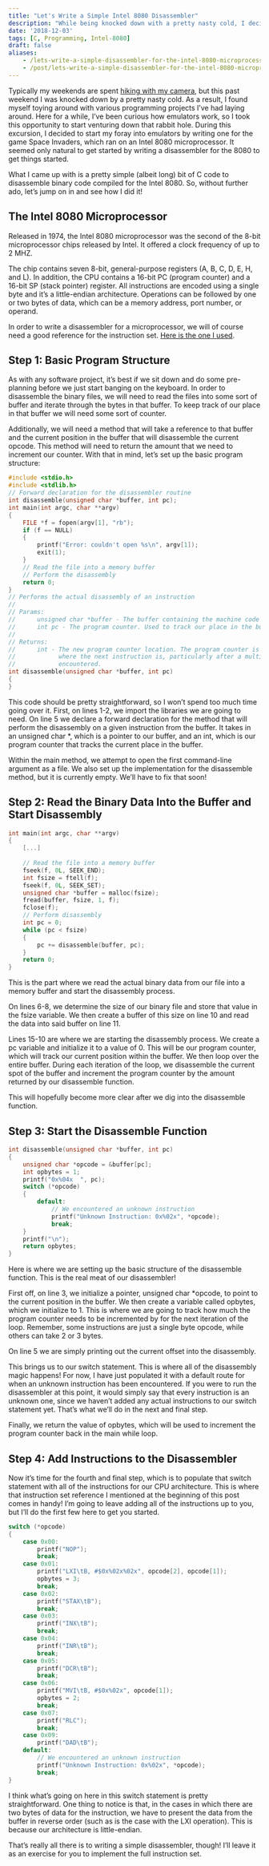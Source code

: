 ```yaml
---
title: "Let's Write a Simple Intel 8080 Disassembler"
description: "While being knocked down with a pretty nasty cold, I decided to start taking a stab at writing an emulator for the Intel 8080 microprocessor. The first step to doing this was coming up with a disassembler for the 8080's architecture. Here's a really simple way we could go about implementing such a thing."
date: '2018-12-03'
tags: [C, Programming, Intel-8080]
draft: false
aliases:
    - /lets-write-a-simple-disassembler-for-the-intel-8080-microprocessor
    - /post/lets-write-a-simple-disassembler-for-the-intel-8080-microprocessor
---
```


Typically my weekends are spent [hiking with my camera](https://serialphotog.com/), but this past weekend I was knocked down by a pretty nasty cold. As a result, I found myself toying around with various programming projects I’ve had laying around. Here for a while, I’ve been curious how emulators work, so I took this opportunity to start venturing down that rabbit hole. During this excursion, I decided to start my foray into emulators by writing one for the game Space Invaders, which ran on an Intel 8080 microprocessor. It seemed only natural to get started by writing a disassembler for the 8080 to get things started.

What I came up with is a pretty simple (albeit long) bit of C code to disassemble binary code compiled for the Intel 8080. So, without further ado, let’s jump on in and see how I did it!

## The Intel 8080 Microprocessor

Released in 1974, the Intel 8080 microprocessor was the second of the 8-bit microprocessor chips released by Intel. It offered a clock frequency of up to 2 MHZ.

The chip contains seven 8-bit, general-purpose registers (A, B, C, D, E, H, and L). In addition, the CPU contains a 16-bit PC (program counter) and a 16-bit SP (stack pointer) register. All instructions are encoded using a single byte and it’s a little-endian architecture. Operations can be followed by one or two bytes of data, which can be a memory address, port number, or operand.

In order to write a disassembler for a microprocessor, we will of course need a good reference for the instruction set. [Here is the one I used](https://pastraiser.com/cpu/i8080/i8080_opcodes.html).

## Step 1: Basic Program Structure

As with any software project, it’s best if we sit down and do some pre-planning before we just start banging on the keyboard. In order to disassemble the binary files, we will need to read the files into some sort of buffer and iterate through the bytes in that buffer. To keep track of our place in that buffer we will need some sort of counter.

Additionally, we will need a method that will take a reference to that buffer and the current position in the buffer that will disassemble the current opcode. This method will need to return the amount that we need to increment our counter. With that in mind, let’s set up the basic program structure:

```c
#include <stdio.h>
#include <stdlib.h>
// Forward declaration for the disassembler routine
int disassemble(unsigned char *buffer, int pc);
int main(int argc, char **argv) 
{
    FILE *f = fopen(argv[1], "rb");
    if (f == NULL)
    {
        printf("Error: couldn't open %s\n", argv[1]);
        exit(1);
    }
    // Read the file into a memory buffer
    // Perform the disassembly
    return 0;
}
// Performs the actual disassembly of an instruction
//
// Params:
//      unsigned char *buffer - The buffer containing the machine code
//      int pc - The program counter. Used to track our place in the buffer
//
// Returns:
//      int - The new program counter location. The program counter is incremented to track
//            where the next instruction is, particularly after a multi-byte instruction is
//            encountered.
int disassemble(unsigned char *buffer, int pc)
{
}
```

This code should be pretty straightforward, so I won’t spend too much time going over it. First, on lines 1-2, we import the libraries we are going to need. On line 5 we declare a forward declaration for the method that will perform the disassembly on a given instruction from the buffer. It takes in an unsigned char *, which is a pointer to our buffer, and an int, which is our program counter that tracks the current place in the buffer.

Within the main method, we attempt to open the first command-line argument as a file. We also set up the implementation for the disassemble method, but it is currently empty. We’ll have to fix that soon!

## Step 2: Read the Binary Data Into the Buffer and Start Disassembly

```c
int main(int argc, char **argv)
{
    [...]
    
    // Read the file into a memory buffer
    fseek(f, 0L, SEEK_END);
    int fsize = ftell(f);
    fseek(f, 0L, SEEK_SET);
    unsigned char *buffer = malloc(fsize);
    fread(buffer, fsize, 1, f);
    fclose(f);
    // Perform disassembly
    int pc = 0;
    while (pc < fsize)
    {
        pc += disassemble(buffer, pc);
    }
    return 0;
}
```

This is the part where we read the actual binary data from our file into a memory buffer and start the disassembly process.

On lines 6-8, we determine the size of our binary file and store that value in the fsize variable. We then create a buffer of this size on line 10 and read the data into said buffer on line 11.

Lines 15-10 are where we are starting the disassembly process. We create a pc variable and initialize it to a value of 0. This will be our program counter, which will track our current position within the buffer. We then loop over the entire buffer. During each iteration of the loop, we disassemble the current spot of the buffer and increment the program counter by the amount returned by our disassemble function.

This will hopefully become more clear after we dig into the disassemble function.

## Step 3: Start the Disassemble Function

```c
int disassemble(unsigned char *buffer, int pc)
{
    unsigned char *opcode = &buffer[pc];
    int opbytes = 1;
    printf("0x%04x  ", pc);
    switch (*opcode)
    {
        default:
            // We encountered an unknown instruction
            printf("Unknown Instruction: 0x%02x", *opcode);
            break;
    }
    printf("\n");
    return opbytes;
}
```

Here is where we are setting up the basic structure of the disassemble function. This is the real meat of our disassembler!

First off, on line 3, we initialize a pointer, unsigned char *opcode, to point to the current position in the buffer. We then create a variable called opbytes, which we initialize to 1. This is where we are going to track how much the program counter needs to be incremented by for the next iteration of the loop. Remember, some instructions are just a single byte opcode, while others can take 2 or 3 bytes.

On line 5 we are simply printing out the current offset into the disassembly.

This brings us to our switch statement. This is where all of the disassembly magic happens! For now, I have just populated it with a default route for when an unknown instruction has been encountered. If you were to run the disassembler at this point, it would simply say that every instruction is an unknown one, since we haven’t added any actual instructions to our switch statement yet. That’s what we’ll do in the next and final step.

Finally, we return the value of opbytes, which will be used to increment the program counter back in the main while loop.

## Step 4: Add Instructions to the Disassembler

Now it’s time for the fourth and final step, which is to populate that switch statement with all of the instructions for our CPU architecture. This is where that instruction set reference I mentioned at the beginning of this post comes in handy! I’m going to leave adding all of the instructions up to you, but I’ll do the first few here to get you started.

```c
switch (*opcode)
{
    case 0x00:
        printf("NOP");
        break;
    case 0x01:
        printf("LXI\tB, #$0x%02x%02x", opcode[2], opcode[1]);
        opbytes = 3;
        break;
    case 0x02:
        printf("STAX\tB");
        break;
    case 0x03:
        printf("INX\tB");
        break;
    case 0x04:
        printf("INR\tB");
        break;
    case 0x05:
        printf("DCR\tB");
        break;
    case 0x06:
        printf("MVI\tB, #$0x%02x", opcode[1]);
        opbytes = 2;
        break;
    case 0x07:
        printf("RLC");
        break;
    case 0x09:
        printf("DAD\tB");
    default:
        // We encountered an unknown instruction
        printf("Unknown Instruction: 0x%02x", *opcode);
        break;
}
```

I think what’s going on here in this switch statement is pretty straightforward. One thing to notice is that, in the cases in which there are two bytes of data for the instruction, we have to present the data from the buffer in reverse order (such as is the case with the LXI operation). This is because our architecture is little-endian.

That’s really all there is to writing a simple disassembler, though! I’ll leave it as an exercise for you to implement the full instruction set.